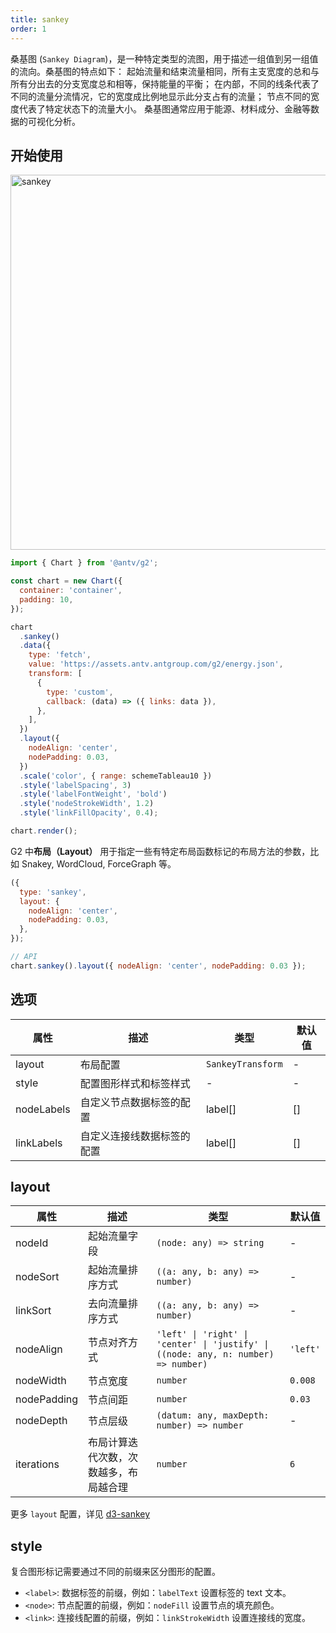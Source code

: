 ```yaml
---
title: sankey
order: 1
---
```


桑基图 (`Sankey Diagram`)，是一种特定类型的流图，用于描述一组值到另一组值的流向。桑基图的特点如下：
起始流量和结束流量相同，所有主支宽度的总和与所有分出去的分支宽度总和相等，保持能量的平衡；
在内部，不同的线条代表了不同的流量分流情况，它的宽度成比例地显示此分支占有的流量；
节点不同的宽度代表了特定状态下的流量大小。
桑基图通常应用于能源、材料成分、金融等数据的可视化分析。

## 开始使用

<img alt="sankey" src="https://mdn.alipayobjects.com/huamei_qa8qxu/afts/img/A*dACBR7ANcfEAAAAAAAAAAAAADmJ7AQ/original
" width="600" />

```js
import { Chart } from '@antv/g2';

const chart = new Chart({
  container: 'container',
  padding: 10,
});

chart
  .sankey()
  .data({
    type: 'fetch',
    value: 'https://assets.antv.antgroup.com/g2/energy.json',
    transform: [
      {
        type: 'custom',
        callback: (data) => ({ links: data }),
      },
    ],
  })
  .layout({
    nodeAlign: 'center',
    nodePadding: 0.03,
  })
  .scale('color', { range: schemeTableau10 })
  .style('labelSpacing', 3)
  .style('labelFontWeight', 'bold')
  .style('nodeStrokeWidth', 1.2)
  .style('linkFillOpacity', 0.4);

chart.render();
```

G2 中**布局（Layout）** 用于指定一些有特定布局函数标记的布局方法的参数，比如 Snakey, WordCloud, ForceGraph 等。
```js
({
  type: 'sankey',
  layout: {
    nodeAlign: 'center',
    nodePadding: 0.03,
  },
});
```

```js
// API
chart.sankey().layout({ nodeAlign: 'center', nodePadding: 0.03 });
```

## 选项

| 属性       | 描述                       | 类型              | 默认值 |
| ---------- | -------------------------- | ----------------- | ------ |
| layout     | 布局配置                   | `SankeyTransform` | -      |
| style      | 配置图形样式和标签样式     | -                 | -      |
| nodeLabels | 自定义节点数据标签的配置   | label[]           | []     |
| linkLabels | 自定义连接线数据标签的配置 | label[]           | []     |

## layout

| 属性        | 描述                                   | 类型                                                                               | 默认值   |
| ----------- | -------------------------------------- | ---------------------------------------------------------------------------------- | -------- |
| nodeId      | 起始流量字段                           | `(node: any) => string`                                                            | -        |
| nodeSort    | 起始流量排序方式                       | `((a: any, b: any) => number)`                                                     | -        |
| linkSort    | 去向流量排序方式                       | `((a: any, b: any) => number)`                                                     | -        |
| nodeAlign   | 节点对齐方式                           | `'left' \| 'right' \| 'center' \| 'justify' \| ((node: any, n: number) => number)` | `'left'` |
| nodeWidth   | 节点宽度                               | `number`                                                                           | `0.008`  |
| nodePadding | 节点间距                               | `number`                                                                           | `0.03 `  |
| nodeDepth   | 节点层级                               | `(datum: any, maxDepth: number) => number`                                         | -        |
| iterations  | 布局计算迭代次数，次数越多，布局越合理 | `number`                                                                           | `6`      |

更多 `layout` 配置，详见 [d3-sankey](https://github.com/d3/d3-sankey)

## style

复合图形标记需要通过不同的前缀来区分图形的配置。

- `<label>`: 数据标签的前缀，例如：`labelText` 设置标签的 text 文本。
- `<node>`: 节点配置的前缀，例如：`nodeFill` 设置节点的填充颜色。
- `<link>`: 连接线配置的前缀，例如：`linkStrokeWidth` 设置连接线的宽度。
